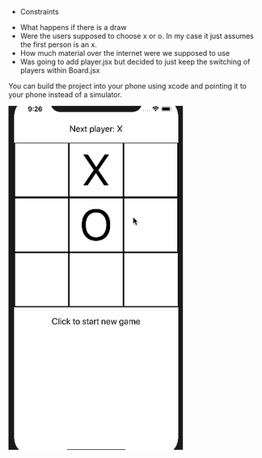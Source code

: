 - Constraints

* What happens if there is a draw
* Were the users supposed to choose x or o. In my case it just assumes the first person is an x.
* How much material over the internet were we supposed to use
* Was going to add player.jsx but decided to just keep the switching of players within Board.jsx

You can build the project into your phone using xcode and pointing it to your phone instead of a simulator.

![tictactoe](/images/tic_tac_toe.gif)

